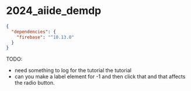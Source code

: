 # 2024_aiide_demdp

```json
{
  "dependencies": {
    "firebase": "^10.13.0"
  }
}
```

TODO:

- need something to log for the tutorial the tutorial
- can you make a label element for -1 and then click that and that affects the radio button.
